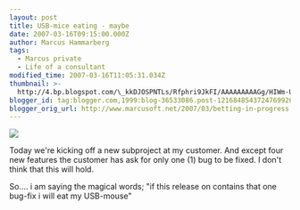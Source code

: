 ```yaml
---
layout: post
title: USB-mice eating - maybe
date: 2007-03-16T09:15:00.000Z
author: Marcus Hammarberg
tags:
  - Marcus private
  - Life of a consultant
modified_time: 2007-03-16T11:05:31.034Z
thumbnail: >-
  http://4.bp.blogspot.com/\_kkDJOSPNTLs/Rfphri9JkFI/AAAAAAAAAGg/HIWm-UU0Rpw/s72-c/IMAGE_002.jpg
blogger_id: tag:blogger.com,1999:blog-36533086.post-1216848543724769926
blogger_orig_url: http://www.marcusoft.net/2007/03/betting-in-progress.html
---
```



[<img
src="http://4.bp.blogspot.com/_kkDJOSPNTLs/Rfphri9JkFI/AAAAAAAAAGg/HIWm-UU0Rpw/s320/IMAGE_002.jpg"
id="BLOGGER_PHOTO_ID_5042450133540245586"
style="DISPLAY: block; MARGIN: 0px auto 10px; CURSOR: hand; TEXT-ALIGN: center"
data-border="0" />](http://4.bp.blogspot.com/_kkDJOSPNTLs/Rfphri9JkFI/AAAAAAAAAGg/HIWm-UU0Rpw/s1600-h/IMAGE_002.jpg)



[](http://4.bp.blogspot.com/_kkDJOSPNTLs/RfphQi9JkEI/AAAAAAAAAGY/IPQp1IQJ0CI/s1600-h/IMAGE_002.jpg)Today
we're kicking off a new subproject at my customer. And except four new
features the customer has ask for only one (1) bug to be fixed. I don't
think that this will hold.

So.... i am saying the magical words; "if this release on contains that
one bug-fix i will eat my USB-mouse"

